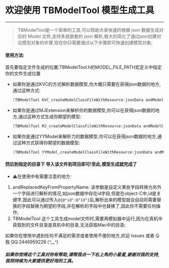 


# 欢迎使用 TBModelTool 模型生成工具

------

> TBModelTool是一个简单的工具,可以帮助大家快速的根据 json 数据生成对应的 Model 文件,支持多层嵌套的 json 解析,极大的简化了通过json创建对应模型对象的步骤,现在你只需要通过以下步骤即可快速创建模型对象;

#### 使用方法:

首先要指定文件生成的位置:TBModelTool.h的MODEL_FILE_PATH宏定义中指定你的文件生成位置

 - 如果你是通过KVC的方式解析数据模型,你大概只需要在获得json数据的地方,通过这种方式:

   ```objective-c
   [TBModelTool KVC_createModelClassFileWithResource:jsonData andModelClassFileName:@"Your Model Name" andReplacedKeyFromPropertyName:nil];
   ```

   

 - 如果你是通过MJExtension来解析你的数据模型,你可以在获得json数据的地方,通过这种方式生成你期望的模型:

   ```objective-c
   [TBModelTool MJ_createModelClassFileWithResource:jsonData andModelClassFileName:@"Your Model Name" andReplacedKeyFromPropertyName:nil];
   ```

   

 - 如果你是通过YYModel来解析力的数据模型,你可以在获得json数据的地方,通过这种方式获得你期望的数据模型:

   ```objective-c
   [TBModelTool YYModel_createModelClassFileWithResource:jsonData andModelClassFileName:@"Your Model Name" andReplacedKeyFromPropertyName:nil];
   ```

#### 然后到指定的目录下 导入该文件到项目即可!至此,模型生成就完成了

 - ⚠️在使用中有需要注意的地方:

1. andReplacedKeyFromPropertyName:
   	该参数是自定义某些字段转换为另外一个字段进行解析的情况,如json数据中存在id字段,但是在object-C中,id是关键字,因此可以通过传入`@{@"id":@"Id"}`后,解析出来的模型就会自动将需要替换的字段替换为期望的字段,并在解析的字段中也替换了,因此你不需要任何操作;
2. TBModelTool 这个工具生成model文件时,需要再模拟器中运行,因为在真机中获取到的文件目录是真机中的目录,无法获取Mac中的目录;

如果你在使用中遇到任何不满足的需求或者使用不便的地方,欢迎 Issues 或者 Q 我 QQ:2446959228 (*^__^*)

#####  如果你觉得这个工具对你有帮助,请帮我点一下右上角的小星星,谢谢对我的支持,我将持续为大家提供更好用的工具。

